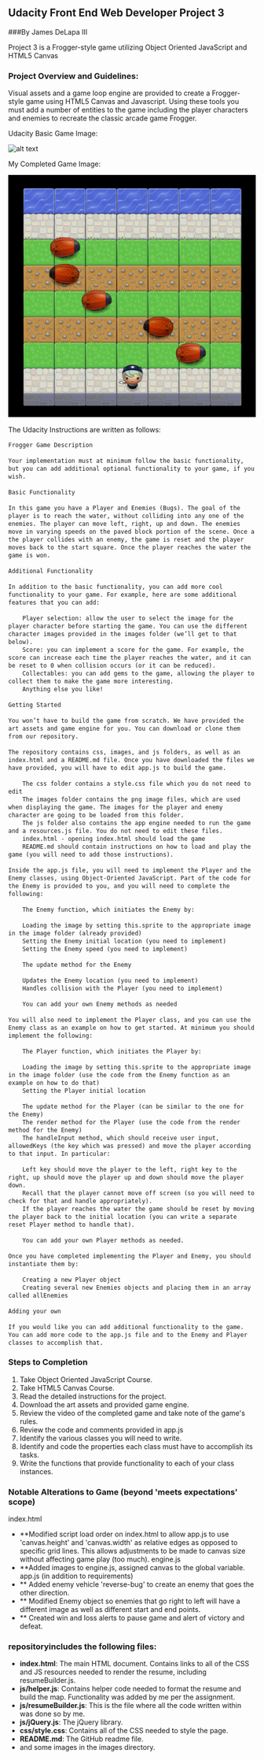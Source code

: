 ## Udacity Front End Web Developer Project 3
###By James DeLapa III

Project 3 is a Frogger-style game utilizing Object Oriented JavaScript and HTML5 Canvas

### Project Overview and Guidelines:
Visual assets and a game loop engine are provided to create a Frogger-style game using HTML5 Canvas and Javascript.
Using these tools you must add a number of entities to the game including the player characters and enemies to recreate the classic arcade game Frogger.

Udacity Basic Game Image:

![alt text](https://docs.google.com/a/seniorcaredirectory.com/drawings/image?id=swAv5AN00tRIxfdzMdTy3yg&rev=34&h=474&w=481&ac=1 "Udacity Frogger Game")


My Completed Game Image:

![alt text](https://github.com/jamesd3/Web-Developer-Project-3/blob/master/portfolio-cover.jpg "Udacity Frogger Game")

The Udacity Instructions are written as follows:

    Frogger Game Description

    Your implementation must at minimum follow the basic functionality, but you can add additional optional functionality to your game, if you wish.

    Basic Functionality

    In this game you have a Player and Enemies (Bugs). The goal of the player is to reach the water, without colliding into any one of the enemies. The player can move left, right, up and down. The enemies move in varying speeds on the paved block portion of the scene. Once a the player collides with an enemy, the game is reset and the player moves back to the start square. Once the player reaches the water the game is won.

    Additional Functionality

    In addition to the basic functionality, you can add more cool functionality to your game. For example, here are some additional features that you can add:

        Player selection: allow the user to select the image for the player character before starting the game. You can use the different character images provided in the images folder (we’ll get to that below).
        Score: you can implement a score for the game. For example, the score can increase each time the player reaches the water, and it can be reset to 0 when collision occurs (or it can be reduced).
        Collectables: you can add gems to the game, allowing the player to collect them to make the game more interesting.
        Anything else you like!

    Getting Started

    You won’t have to build the game from scratch. We have provided the art assets and game engine for you. You can download or clone them from our repository.

    The repository contains css, images, and js folders, as well as an index.html and a README.md file. Once you have downloaded the files we have provided, you will have to edit app.js to build the game.

        The css folder contains a style.css file which you do not need to edit
        The images folder contains the png image files, which are used when displaying the game. The images for the player and enemy character are going to be loaded from this folder.
        The js folder also contains the app engine needed to run the game and a resources.js file. You do not need to edit these files.
        index.html - opening index.html should load the game
        README.md should contain instructions on how to load and play the game (you will need to add those instructions).

    Inside the app.js file, you will need to implement the Player and the Enemy classes, using Object-Oriented JavaScript. Part of the code for the Enemy is provided to you, and you will need to complete the following:

        The Enemy function, which initiates the Enemy by:

        Loading the image by setting this.sprite to the appropriate image in the image folder (already provided)
        Setting the Enemy initial location (you need to implement)
        Setting the Enemy speed (you need to implement)

        The update method for the Enemy

        Updates the Enemy location (you need to implement)
        Handles collision with the Player (you need to implement)

        You can add your own Enemy methods as needed

    You will also need to implement the Player class, and you can use the Enemy class as an example on how to get started. At minimum you should implement the following:

        The Player function, which initiates the Player by:

        Loading the image by setting this.sprite to the appropriate image in the image folder (use the code from the Enemy function as an example on how to do that)
        Setting the Player initial location

        The update method for the Player (can be similar to the one for the Enemy)
        The render method for the Player (use the code from the render method for the Enemy)
        The handleInput method, which should receive user input, allowedKeys (the key which was pressed) and move the player according to that input. In particular:

        Left key should move the player to the left, right key to the right, up should move the player up and down should move the player down.
        Recall that the player cannot move off screen (so you will need to check for that and handle appropriately).
        If the player reaches the water the game should be reset by moving the player back to the initial location (you can write a separate reset Player method to handle that).

        You can add your own Player methods as needed.

    Once you have completed implementing the Player and Enemy, you should instantiate them by:

        Creating a new Player object
        Creating several new Enemies objects and placing them in an array called allEnemies

    Adding your own

    If you would like you can add additional functionality to the game. You can add more code to the app.js file and to the Enemy and Player classes to accomplish that.


### Steps to Completion

1. Take Object Oriented JavaScript Course.
2. Take HTML5 Canvas Course.
3. Read the detailed instructions for the project.
4. Download the art assets and provided game engine.
5. Review the video of the completed game and take note of the game's rules.
6. Review the code and comments provided in app.js
7. Identify the various classes you will need to write.
8. Identify and code the properties each class must have to accomplish its tasks.
9. Write the functions that provide functionality to each of your class instances.


### Notable Alterations to Game (beyond 'meets expectations' scope)
index.html
* **Modified script load order on index.html to allow app.js to use 'canvas.height' and 'canvas.width' as relative edges as opposed to specific grid lines. This allows adjustments to be made to canvas size without affecting game play (too much).
engine.js
* **Added images to engine.js, assigned canvas to the global variable.
app.js (in addition to requirements)
* ** Added enemy vehicle 'reverse-bug' to create an enemy that goes the other direction.
* ** Modified Enemy object so enemies that go right to left will have a different image as well as different start and end points.
* ** Created win and loss alerts to pause game and alert of victory and defeat.

### repositoryincludes the following files:

* **index.html**: The main HTML document. Contains links to all of the CSS and JS resources needed to render the resume, including resumeBuilder.js.
* **js/helper.js**: Contains helper code needed to format the resume and build the map. Functionality was added by me per the assignment.
* **js/resumeBuilder.js**: This is the file where all the code written within was done so by me.
* **js/jQuery.js**: The jQuery library.
* **css/style.css**: Contains all of the CSS needed to style the page.
* **README.md**:
The GitHub readme file.
* and some images in the images directory.
